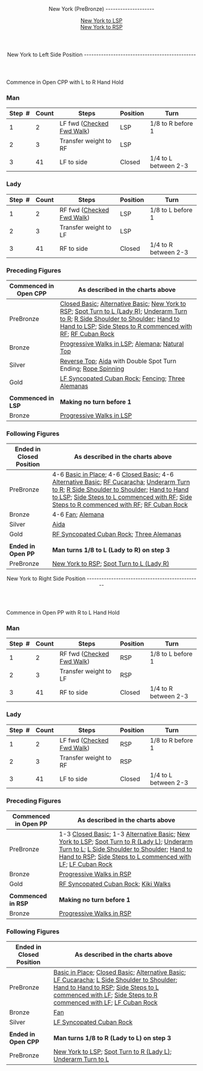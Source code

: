 <header>New York (PreBronze)
--------------------

[New York to LSP](#lsp)  
 [New York to RSP](#rsp)

 </header> <header><a id="lsp">New York to Left Side Position</a>
----------------------------------------------

 </header>Commence in Open CPP with L to R Hand Hold

### Man

 | **Step<span style="color:white">\_</span>\#** | **Count** | **Steps** | **Position** | **Turn** |
|---|---|---|---|---|
| 1 | 2 | LF fwd ([Checked Fwd Walk](../technique/cr_checked_fwd_walk.md)) | LSP | 1/8 to R before 1 |
| 2 | 3 | Transfer weight to RF | LSP |  |
| 3 | 41 | LF to side | Closed | 1/4 to L between 2-3 |

### Lady

 | ****Step<span style="color:white">\_</span>\#**** | **Count** | **Steps** | **Position** | **Turn** |
|---|---|---|---|---|
| 1 | 2 | RF fwd ([Checked Fwd Walk](../technique/cr_checked_fwd_walk.md)) | LSP | 1/8 to L before 1 |
| 2 | 3 | Transfer weight to LF | LSP |  |
| 3 | 41 | RF to side | Closed | 1/4 to R between 2-3 |

### Preceding Figures

 | **Commenced in Open CPP** | **As described in the charts above** |
|---|---|
| PreBronze | [Closed Basic](closed_basic); [Alternative Basic](alternative_basic); [New York to RSP](new_york.md); [Spot Turn to L (Lady R)](spot_turn.md); [Underarm Turn to R](underarm_turn.md); [R Side Shoulder to Shoulder](shoulder_to_shoulder.md); [Hand to Hand to LSP](hand_to_hand.md); [Side Steps to R commenced with RF](side_step.md); [RF Cuban Rock](cuban_rocks.md) |
| Bronze | [Progressive Walks in LSP](progressive_walks_rsp_lsp.md); [Alemana](alemana.md); [Natural Top](natural_top.md) |
| Silver | [Reverse Top](reverse_top.md); [Aida](aida.md) with Double Spot Turn Ending; [Rope Spinning](rope_spinning) |
| Gold | [LF Syncopated Cuban Rock](syncopated_cuban_rock.md); [Fencing](fencing.md); [Three Alemanas](three_alemanas.md) |
|  |  |
| **Commenced in LSP** | **Making no turn before 1** |
| Bronze | [Progressive Walks in LSP](progressive_walks_rsp_lsp.md) |

### Following Figures

 | **Ended in Closed Position** | **As described in the charts above** |
|---|---|
| PreBronze | 4-6 [Basic in Place](alternative_basic.md); 4-6 [Closed Basic](closed_basic); 4-6 [Alternative Basic](alternative_basic); [RF Cucaracha](cucaracha.md); [Underarm Turn to R](underarm_turn.md); [R Side Shoulder to Shoulder](shoulder_to_shoulder.md); [Hand to Hand to LSP](hand_to_hand.md); [Side Steps to L commenced with RF](side_step.md); [Side Steps to R commenced with RF](side_step.md); [RF Cuban Rock](cuban_rocks.md) |
| Bronze | 4-6 [Fan](fan.md); [Alemana](alemana.md) |
| Silver | [Aida](aida.md) |
| Gold | [RF Syncopated Cuban Rock](syncopated_cuban_rock.md); [Three Alemanas](three_alemanas.md) |
|  |  |
| **Ended in Open PP** | **Man turns 1/8 to L (Lady to R) on step 3** |
| PreBronze | [New York to RSP](new_york.md); [Spot Turn to L (Lady R)](spot_turn.md) |

 <header><a id="rsp">New York to Right Side Position</a>
-----------------------------------------------

 </header>Commence in Open PP with R to L Hand Hold

### Man

 | **Step<span style="color:white">\_</span>\#** | **Count** | **Steps** | **Position** | **Turn** |
|---|---|---|---|---|
| 1 | 2 | RF fwd ([Checked Fwd Walk](../technique/cr_checked_fwd_walk.md)) | RSP | 1/8 to L before 1 |
| 2 | 3 | Transfer weight to LF | RSP |  |
| 3 | 41 | RF to side | Closed | 1/4 to R between 2-3 |

### Lady

 | ****Step<span style="color:white">\_</span>\#**** | **Count** | **Steps** | **Position** | **Turn** |
|---|---|---|---|---|
| 1 | 2 | LF fwd ([Checked Fwd Walk](../technique/cr_checked_fwd_walk.md)) | RSP | 1/8 to R before 1 |
| 2 | 3 | Transfer weight to RF | RSP |  |
| 3 | 41 | LF to side | Closed | 1/4 to L between 2-3 |

### Preceding Figures

 | **Commenced in Open PP** | **As described in the charts above** |
|---|---|
| PreBronze | 1-3 [Closed Basic](closed_basic); 1-3 [Alternative Basic](alternative_basic); [New York to LSP](new_york.md); [Spot Turn to R (Lady L)](spot_turn.md); [Underarm Turn to L](underarm_turn.md); [L Side Shoulder to Shoulder](shoulder_to_shoulder.md); [Hand to Hand to RSP](hand_to_hand.md); [Side Steps to L commenced with LF](side_step.md); [LF Cuban Rock](cuban_rocks.md) |
| Bronze | [Progressive Walks in RSP](progressive_walks_rsp_lsp.md) |
| Gold | [RF Syncopated Cuban Rock](syncopated_cuban_rock.md); [Kiki Walks](kiki_walks) |
|  |  |
| **Commenced in RSP** | **Making no turn before 1** |
| Bronze | [Progressive Walks in RSP](progressive_walks_rsp_lsp.md) |

### Following Figures

 | **Ended in Closed Position** | **As described in the charts above** |
|---|---|
| PreBronze | [Basic in Place](alternative_basic.md); [Closed Basic](closed_basic); [Alternative Basic](alternative_basic); [LF Cucaracha](cucaracha.md); [L Side Shoulder to Shoulder](shoulder_to_shoulder.md); [Hand to Hand to RSP](hand_to_hand.md); [Side Steps to L commenced with LF](side_step.md); [Side Steps to R commenced with LF](side_step.md); [LF Cuban Rock](cuban_rocks.md) |
| Bronze | [Fan](fan.md) |
| Silver | [LF Syncopated Cuban Rock](syncopated_cuban_rock.md) |
|  |  |
| **Ended in Open CPP** | **Man turns 1/8 to R (Lady to L) on step 3** |
| PreBronze | [New York to LSP](new_york.md); [Spot Turn to R (Lady L)](spot_turn.md); [Underarm Turn to L](underarm_turn.md) |